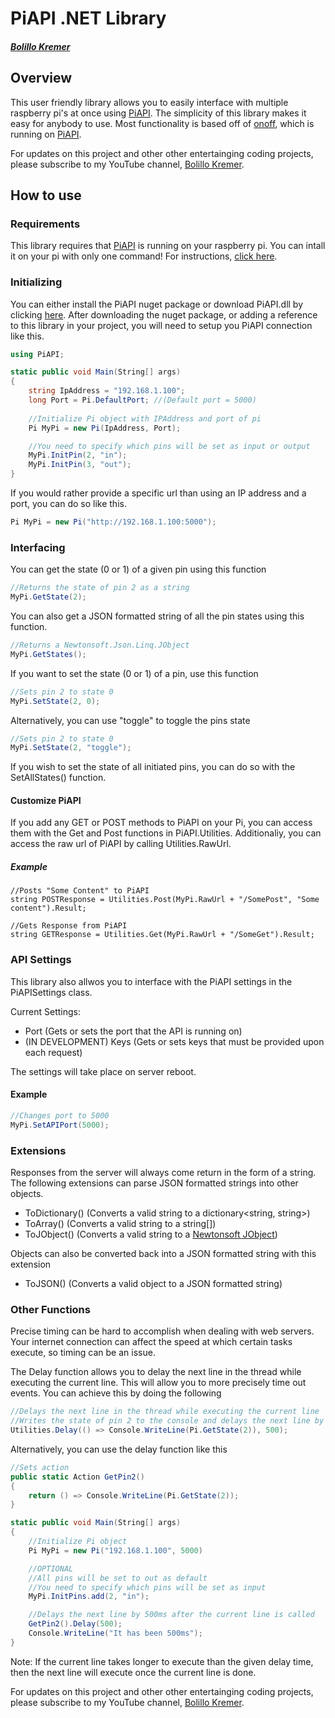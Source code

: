 # PiAPI .NET Library
##### [Bolillo Kremer](https://youtube.com/BolilloKremer?https://www.youtube.com/BolilloKremer?sub_confirmation=1)

## Overview
This user friendly library allows you to easily interface with multiple raspberry pi's at once using [PiAPI](https://github.com/Bolillo-Kremer/PiAPI). The simplicity of this library makes it easy for anybody to use. Most functionality is based off of [onoff](https://www.npmjs.com/package/onoff), which is running on [PiAPI](https://github.com/Bolillo-Kremer/PiAPI).

For updates on this project and other other entertainging coding projects, please subscribe to my YouTube channel, [Bolillo Kremer](https://youtube.com/BolilloKremer?https://www.youtube.com/BolilloKremer?sub_confirmation=1). 

## How to use

### Requirements
This library requires that [PiAPI](https://github.com/Bolillo-Kremer/PiAPI) is running on your raspberry pi. You can intall it on your pi with only one command! For instructions, [click here](https://github.com/Bolillo-Kremer/PiAPI/blob/master/README.md).

### Initializing
You can either install the PiAPI nuget package or download PiAPI.dll by clicking [here](https://github.com/Bolillo-Kremer/PiAPI.NET/blob/master/PiAPI-latest.dll?raw=true).
After downloading the nuget package, or adding a reference to this library in your project, you will need to setup you PiAPI connection like this.

```csharp
using PiAPI;
```
```csharp
static public void Main(String[] args) 
{ 
    string IpAddress = "192.168.1.100";
    long Port = Pi.DefaultPort; //(Default port = 5000)
    
    //Initialize Pi object with IPAddress and port of pi
    Pi MyPi = new Pi(IpAddress, Port);

    //You need to specify which pins will be set as input or output
    MyPi.InitPin(2, "in");
    MyPi.InitPin(3, "out");
}
```

If you would rather provide a specific url than using an IP address and a port, you can do so like this.
```csharp
Pi MyPi = new Pi("http://192.168.1.100:5000");
```


### Interfacing

You can get the state (0 or 1) of a given pin using this function
```csharp
//Returns the state of pin 2 as a string
MyPi.GetState(2);
```

You can also get a JSON formatted string of all the pin states using this function.

```csharp
//Returns a Newtonsoft.Json.Linq.JObject
MyPi.GetStates();
```
If you want to set the state (0 or 1) of a pin, use this function
```csharp
//Sets pin 2 to state 0
MyPi.SetState(2, 0);
```
Alternatively, you can use "toggle" to toggle the pins state
```csharp
//Sets pin 2 to state 0
MyPi.SetState(2, "toggle");
```

If you wish to set the state of all initiated pins, you can do so with the SetAllStates() function.

#### Customize PiAPI

If you add any GET or POST methods to PiAPI on your Pi, you can access them with the Get and Post functions in PiAPI.Utilities.
Additionaliy, you can access the raw url of PiAPI by calling Utilities.RawUrl.

##### Example
```cshrap
//Posts "Some Content" to PiAPI
string POSTResponse = Utilities.Post(MyPi.RawUrl + "/SomePost", "Some content").Result;

//Gets Response from PiAPI
string GETResponse = Utilities.Get(MyPi.RawUrl + "/SomeGet").Result;
```

### API Settings

This library also allwos you to interface with the PiAPI settings in the PiAPISettings class.

Current Settings:
* Port (Gets or sets the port that the API is running on)
* (IN DEVELOPMENT) Keys (Gets or sets keys that must be provided upon each request)

The settings will take place on server reboot.

#### Example
```csharp
//Changes port to 5000
MyPi.SetAPIPort(5000);
```

### Extensions
Responses from the server will always come return in the form of a string. The following extensions can parse JSON formatted strings into other objects.
* ToDictionary() (Converts a valid string to a dictionary<string, string>)
* ToArray() (Converts a valid string to a string[])
* ToJObject() (Converts a valid string to a [Newtonsoft JObject](https://www.newtonsoft.com/json/help/html/T_Newtonsoft_Json_Linq_JObject.htm))

Objects can also be converted back into a JSON formatted string with this extension
* ToJSON() (Converts a valid object to a JSON formatted string)

### Other Functions

Precise timing can be hard to accomplish when dealing with web servers. Your internet connection can affect the speed at which certain tasks execute, so timing can be an issue.

The Delay function allows you to delay the next line in the thread while executing the current line. This will allow you to more precisely time out events. You can achieve this by doing the following
```csharp
//Delays the next line in the thread while executing the current line
//Writes the state of pin 2 to the console and delays the next line by 500ms
Utilities.Delay(() => Console.WriteLine(Pi.GetState(2)), 500);
```
Alternatively, you can use the delay function like this
```csharp
//Sets action
public static Action GetPin2() 
{
    return () => Console.WriteLine(Pi.GetState(2));
}

static public void Main(String[] args)
{
    //Initialize Pi object
    Pi MyPi = new Pi("192.168.1.100", 5000)

    //OPTIONAL
    //All pins will be set to out as default
    //You need to specify which pins will be set as input
    MyPi.InitPins.add(2, "in");

    //Delays the next line by 500ms after the current line is called
    GetPin2().Delay(500);
    Console.WriteLine("It has been 500ms");
}

```
Note: If the current line takes longer to execute than the given delay time, then the next line will execute once the current line is done.

For updates on this project and other other entertainging coding projects, please subscribe to my YouTube channel, [Bolillo Kremer](https://youtube.com/BolilloKremer?https://www.youtube.com/BolilloKremer?sub_confirmation=1). 
